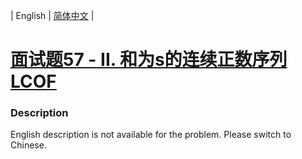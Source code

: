 | English | [简体中文](README.md) |

# [面试题57 - II. 和为s的连续正数序列 LCOF](https://leetcode-cn.com/problems/he-wei-sde-lian-xu-zheng-shu-xu-lie-lcof)
 ### Description
<p>English description is not available for the problem. Please switch to Chinese.</p>

